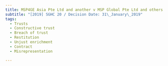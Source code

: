 ```yaml
---
title: MSP4GE Asia Pte Ltd and another v MSP Global Pte Ltd and others
subtitle: "[2019] SGHC 20 / Decision Date: 31\_January\_2019"
tags:
  - Trusts
  - Constructive trust
  - Breach of trust
  - Restitution
  - Unjust enrichment
  - Contract
  - Misrepresentation

---
```


